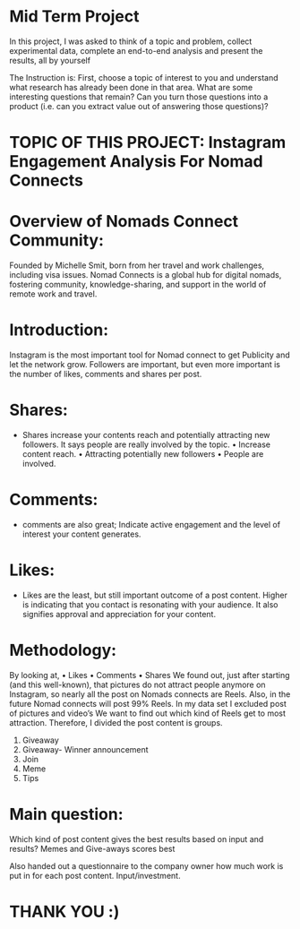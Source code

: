 # Mid Term Project

In this project, I was asked to think of a topic and problem, collect experimental data, complete an end-to-end analysis and present the results, all by yourself

The Instruction is: First, choose a topic of interest to you and understand what research has already been done in that area. What are some interesting questions that remain? Can you turn those questions into a product (i.e. can you extract value out of answering those questions)?

# TOPIC OF THIS PROJECT: Instagram Engagement Analysis For Nomad Connects

# Overview of Nomads Connect Community: 
Founded by Michelle Smit, born from her travel and work challenges, including visa issues. Nomad Connects is a global hub for digital nomads, fostering community, knowledge-sharing, and support in the world of remote work and travel.


# Introduction:

Instagram is the most important tool for Nomad connect to get Publicity and let the network grow. Followers are important, but even more important is the number of likes, comments and shares per post.
 
# Shares:	
-	Shares increase your contents reach and potentially attracting new followers. It says people are really involved by the topic. 
•	Increase content reach.
•	Attracting potentially new followers
•	People are involved.

# Comments:
-	comments are also great; Indicate active engagement and the level of interest your content generates.  

# Likes:
-	Likes are the least, but still important outcome of a post content. Higher is indicating that you contact is resonating with your audience. It also signifies approval and appreciation for your content.

# Methodology:

By looking at,
•	Likes
•	Comments
•	Shares
We found out, just after starting (and this well-known), that pictures do not attract people anymore on Instagram, so nearly all the post on Nomads connects are Reels. Also, in the future Nomad connects will post 99% Reels. In my data set I excluded post of pictures and video’s 
We want to find out which kind of Reels get to most attraction. Therefore, I divided the post content is groups. 
1)	Giveaway
2)	Giveaway- Winner announcement
3)	Join
4)	Meme
5)	Tips

# Main question: 
Which kind of post content gives the best results based on input and results? 
Memes and Give-aways scores best

Also handed out a questionnaire to the company owner how much work is put in for each post content. Input/investment.

# THANK YOU :)
